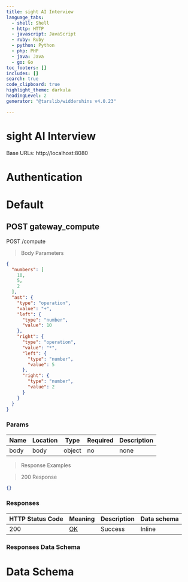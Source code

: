 ```yaml
---
title: sight AI Interview
language_tabs:
  - shell: Shell
  - http: HTTP
  - javascript: JavaScript
  - ruby: Ruby
  - python: Python
  - php: PHP
  - java: Java
  - go: Go
toc_footers: []
includes: []
search: true
code_clipboard: true
highlight_theme: darkula
headingLevel: 2
generator: "@tarslib/widdershins v4.0.23"

---
```


# sight AI Interview

Base URLs: http://localhost:8080

# Authentication

# Default

## POST gateway_compute

POST /compute

> Body Parameters

```json
{
  "numbers": [
    10,
    5,
    2
  ],
  "ast": {
    "type": "operation",
    "value": "+",
    "left": {
      "type": "number",
      "value": 10
    },
    "right": {
      "type": "operation",
      "value": "*",
      "left": {
        "type": "number",
        "value": 5
      },
      "right": {
        "type": "number",
        "value": 2
      }
    }
  }
}
```

### Params

|Name|Location|Type|Required|Description|
|---|---|---|---|---|
|body|body|object| no |none|

> Response Examples

> 200 Response

```json
{}
```

### Responses

|HTTP Status Code |Meaning|Description|Data schema|
|---|---|---|---|
|200|[OK](https://tools.ietf.org/html/rfc7231#section-6.3.1)|Success|Inline|

### Responses Data Schema

# Data Schema

